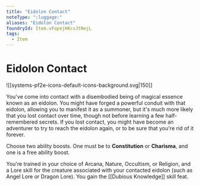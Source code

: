 ```yaml
---
title: "Eidolon Contact"
noteType: ":luggage:"
aliases: "Eidolon Contact"
foundryId: Item.vFopejHKcvJtNejL
tags:
  - Item
---
```


# Eidolon Contact
![[systems-pf2e-icons-default-icons-background.svg|150]]

You've come into contact with a disembodied being of magical essence known as an eidolon. You might have forged a powerful conduit with that eidolon, allowing you to manifest it as a summoner, but it's much more likely that you lost contact over time, though not before learning a few half-remembered secrets. If you lost contact, you might have become an adventurer to try to reach the eidolon again, or to be sure that you're rid of it forever.

Choose two ability boosts. One must be to **Constitution** or **Charisma**, and one is a free ability boost.

You're trained in your choice of Arcana, Nature, Occultism, or Religion, and a Lore skill for the creature associated with your contacted eidolon (such as Angel Lore or Dragon Lore). You gain the [[Dubious Knowledge]] skill feat.
